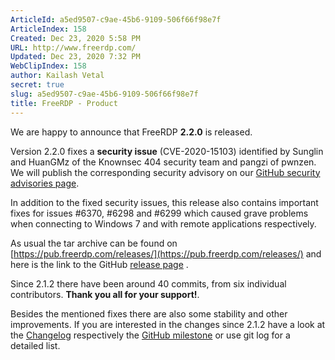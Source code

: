 ```yaml
---
ArticleId: a5ed9507-c9ae-45b6-9109-506f66f98e7f
ArticleIndex: 158
Created: Dec 23, 2020 5:58 PM
URL: http://www.freerdp.com/
Updated: Dec 23, 2020 7:32 PM
WebClipIndex: 158
author: Kailash Vetal
secret: true
slug: a5ed9507-c9ae-45b6-9109-506f66f98e7f
title: FreeRDP - Product
---
```

We are happy to announce that FreeRDP **2.2.0** is released.

Version 2.2.0 fixes a **security issue** (CVE-2020-15103) identified by Sunglin and HuanGMz of the Knownsec 404 security team and pangzi of pwnzen. We will publish the corresponding security advisory on our [GitHub security advisories page](https://github.com/FreeRDP/FreeRDP/security/advisories).

In addition to the fixed security issues, this release also contains important fixes for issues #6370, #6298 and #6299 which caused grave problems when connecting to Windows 7 and with remote applications respectively.

As usual the tar archive can be found on [https://pub.freerdp.com/releases/](https://pub.freerdp.com/releases/) and here is the link to the GitHub [release page](https://github.com/FreeRDP/FreeRDP/releases/tag/2.2.0) .

Since 2.1.2 there have been around 40 commits, from six individual contributors. **Thank you all for your support!**.

Besides the mentioned fixes there are also some stability and other improvements. If you are interested in the changes since 2.1.2 have a look at the [Changelog](https://github.com/FreeRDP/FreeRDP/blob/2.2.0/ChangeLog) respectively the [GitHub milestone](https://github.com/FreeRDP/FreeRDP/milestone/16?closed=1) or use git log for a detailed list.
